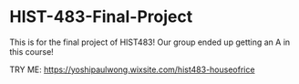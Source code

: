 # HIST-483-Final-Project

This is for the final project of HIST483!
Our group ended up getting an A in this course!

TRY ME:
https://yoshipaulwong.wixsite.com/hist483-houseofrice
